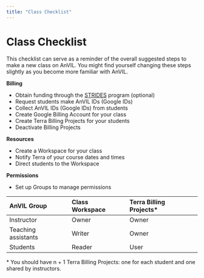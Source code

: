 ```yaml
---
title: "Class Checklist"
---
```



# Class Checklist

This checklist can serve as a reminder of the overall suggested steps to make a new class on AnVIL. You might find yourself changing these steps slightly as you become more familiar with AnVIL.

**Billing**

- Obtain funding through the [STRIDES](https://datascience.nih.gov/strides) program (optional)
- Request students make AnVIL IDs (Google IDs) 
- Collect AnVIL IDs (Google IDs) from students
- Create Google Billing Account for your class
- Create Terra Billing Projects for your students
- Deactivate Billing Projects

**Resources**

- Create a Workspace for your class
- Notify Terra of your course dates and times
- Direct students to the Workspace

**Permissions**

- Set up Groups to manage permissions

| AnVIL Group         | Class Workspace | Terra Billing Projects*|
|:--------------------|:----------------|:-----------------------|
| Instructor          | Owner           | Owner                  |
| Teaching assistants | Writer          | Owner                  |
| Students            | Reader          | User                   |

\* You should have n + 1 Terra Billing Projects: one for each student and one shared by instructors.
